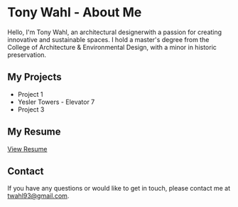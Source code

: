 # Tony Wahl - About Me

Hello, I'm Tony Wahl, an architectural designerwith a passion for creating innovative and sustainable spaces. I hold a master's degree from the College of Architecture & Environmental Design, with a minor in historic preservation. 

## My Projects
- Project 1 
- Yesler Towers - Elevator 7 
- Project 3

## My Resume 

[View Resume](Tony%20Wahl%20Resume%2025_01.08.pdf)

## Contact

If you have any questions or would like to get in touch, please contact me at twahl93@gmail.com.

